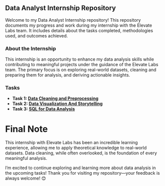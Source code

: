 ## Data Analyst Internship Repository

Welcome to my Data Analyst Internship repository! This repository documents my progress and work during my internship with the Elevate Labs team. It includes details about the tasks completed, methodologies used, and outcomes achieved.

### About the Internship

This internship is an opportunity to enhance my data analysis skills while contributing to meaningful projects under the guidance of the Elevate Labs team. The primary focus is on exploring real-world datasets, cleaning and preparing them for analysis, and deriving actionable insights.

### Tasks

- **Task 1: [Data Cleaning and Preprocessing](https://github.com/saurabhtikadar/DATA-ANALYST-INTERNS/blob/main/Task%201/Data%20Cleaning%20and%20Preprocessing.md)**
- **Task 2: [Data Visualization And Storytelling](https://github.com/saurabhtikadar/DATA-ANALYST-INTERNS/blob/main/Task%202/Data%20Visualization%20and%20Storytelling.md)**
- **Task 3: [SQL for Data Analysis](https://github.com/saurabhtikadar/DATA-ANALYST-INTERNS/blob/main/Task%203/SQL%20for%20Data%20Analysis.md)**


# Final Note
This internship with Elevate Labs has been an incredible learning experience, allowing me to apply theoretical knowledge to real-world datasets. Data cleaning, while often overlooked, is the foundation of every meaningful analysis.

I’m excited to continue exploring and learning more about data analysis in the upcoming tasks! Thank you for visiting my repository—your feedback is always welcome! 😊
